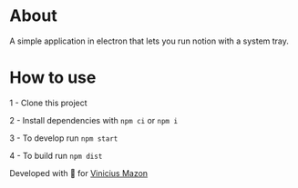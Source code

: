 # About
A simple application in electron that lets you run notion with a system tray.

# How to use
1 - Clone this project

2 - Install dependencies with `npm ci` or `npm i`

3 - To develop run `npm start`

4 - To build run `npm dist`

Developed with 🖤 for [Vinicius Mazon](https://github.com/ViniciusMazon)

